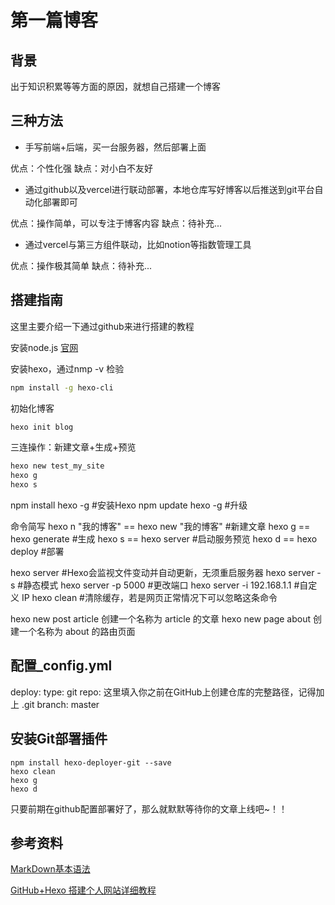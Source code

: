 # 第一篇博客

## 背景

出于知识积累等等方面的原因，就想自己搭建一个博客

## 三种方法

- 手写前端+后端，买一台服务器，然后部署上面

优点：个性化强
缺点：对小白不友好

- 通过github以及vercel进行联动部署，本地仓库写好博客以后推送到git平台自动化部署即可

优点：操作简单，可以专注于博客内容
缺点：待补充...

- 通过vercel与第三方组件联动，比如notion等指数管理工具

优点：操作极其简单
缺点：待补充...

## 搭建指南

这里主要介绍一下通过github来进行搭建的教程

安装node.js [官网](https://nodejs.org/en/download/)

安装hexo，通过nmp -v 检验

```bash
npm install -g hexo-cli 
```

初始化博客

```bash
hexo init blog
```

三连操作：新建文章+生成+预览

```bash
hexo new test_my_site
hexo g
hexo s
```

npm install hexo -g #安装Hexo
npm update hexo -g #升级

命令简写
hexo n "我的博客" == hexo new "我的博客" #新建文章
hexo g == hexo generate #生成
hexo s == hexo server #启动服务预览
hexo d == hexo deploy #部署

hexo server #Hexo会监视文件变动并自动更新，无须重启服务器
hexo server -s #静态模式
hexo server -p 5000 #更改端口
hexo server -i 192.168.1.1 #自定义 IP
hexo clean #清除缓存，若是网页正常情况下可以忽略这条命令

hexo new post article 创建一个名称为 article 的文章
hexo new page about 创建一个名称为 about 的路由页面

## 配置_config.yml

deploy:
type: git
repo: 这里填入你之前在GitHub上创建仓库的完整路径，记得加上 .git
branch: master

## 安装Git部署插件

```basemake
npm install hexo-deployer-git --save
hexo clean 
hexo g
hexo d
```

只要前期在github配置部署好了，那么就默默等待你的文章上线吧~！！

## 参考资料

[MarkDown基本语法](https://markdown.com.cn/basic-syntax/)

[GitHub+Hexo 搭建个人网站详细教程](https://zhuanlan.zhihu.com/p/26625249)